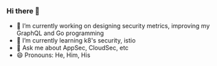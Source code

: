 ### Hi there 👋

<!--
**thebenwaters/thebenwaters** is a ✨ _special_ ✨ repository because its `README.md` (this file) appears on your GitHub profile.

Here are some ideas to get you started:

- 🔭 I’m currently working on ...
- 🌱 I’m currently learning ...
- 👯 I’m looking to collaborate on ...
- 🤔 I’m looking for help with ...
- 💬 Ask me about ...
- 📫 How to reach me: ...
- 😄 Pronouns: ...
- ⚡ Fun fact: ...
-->

- 🔭 I’m currently working on designing security metrics, improving my GraphQL and Go programming
- 🌱 I’m currently learning k8's security, istio
- 💬 Ask me about AppSec, CloudSec, etc
- 😄 Pronouns: He, Him, His
